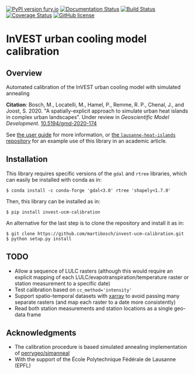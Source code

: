 [![PyPI version fury.io](https://badge.fury.io/py/invest-ucm-calibration.svg)](https://pypi.python.org/pypi/invest-ucm-calibration/)
[![Documentation Status](https://readthedocs.org/projects/invest-ucm-calibration/badge/?version=latest)](https://invest-ucm-calibration.readthedocs.io/en/latest/?badge=latest)
[![Build Status](https://travis-ci.org/martibosch/invest-ucm-calibration.svg?branch=master)](https://travis-ci.org/martibosch/invest-ucm-calibration)
[![Coverage Status](https://coveralls.io/repos/github/martibosch/invest-ucm-calibration/badge.svg?branch=master)](https://coveralls.io/github/martibosch/invest-ucm-calibration?branch=master)
[![GitHub license](https://img.shields.io/github/license/martibosch/invest-ucm-calibration.svg)](https://github.com/martibosch/invest-ucm-calibration/blob/master/LICENSE)

InVEST urban cooling model calibration
===============================

Overview
--------

Automated calibration of the InVEST urban cooling model with simulated annealing

**Citation**: Bosch, M., Locatelli, M., Hamel, P., Remme, R. P., Chenal, J., and Joost, S. 2020. "A spatially-explicit approach to simulate urban heat islands in complex urban landscapes". Under review in *Geoscientific Model Development*. [10.5194/gmd-2020-174](https://doi.org/10.5194/gmd-2020-174)

See [the user guide](https://invest-ucm-calibration.readthedocs.io/en/latest/user-guide.html) for more information, or [the `lausanne-heat-islands` repository](https://github.com/martibosch/lausanne-heat-islands) for an example use of this library in an academic article.

Installation
------------

This library requires specific versions of the `gdal` and `rtree` libraries, which can easily be installed with conda as in:

    $ conda install -c conda-forge 'gdal<3.0' rtree 'shapely<1.7.0'

Then, this library can be installed as in:

    $ pip install invest-ucm-calibration


An alternative for the last step is to clone the repository and install it as in:

    $ git clone https://github.com/martibosch/invest-ucm-calibration.git
    $ python setup.py install

TODO
----

* Allow a sequence of LULC rasters (although this would require an explicit mapping of each LULC/evapotranspiration/temperature raster or station measurement to a specific date)
* Test calibration based on `cc_method='intensity'`
* Support spatio-temporal datasets with [xarray](http://xarray.pydata.org) to avoid passing many separate rasters (and map each raster to a date more consistently)
* Read both station measurements and station locations as a single geo-data frame


Acknowledgments
---------------

* The calibration procedure is based simulated annealing implementation of [perrygeo/simanneal](https://github.com/perrygeo/simanneal)
* With the support of the École Polytechnique Fédérale de Lausanne (EPFL)
